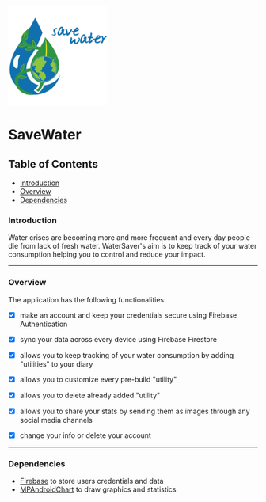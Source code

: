 <img src="/app/src/main/res/drawable/save_water.png"  width="200" height="200"  />

# SaveWater

## Table of Contents

- [Introduction](#introduction)
- [Overview](#overview)
- [Dependencies](#dependencies)


### Introduction

Water crises are becoming more and more frequent and every day people die from lack of fresh water. WaterSaver's aim is to keep track of your water consumption helping you to control and reduce your impact.

---

### Overview

The application has the following functionalities:

- [x] make an account and keep your credentials secure using Firebase Authentication
- [x] sync your data across every device using Firebase Firestore
- [x] allows you to keep tracking of your water consumption by adding "utilities" to your diary
- [x] allows you to customize every pre-build "utility"
- [x] allows you to delete already added "utility"
- [x] allows you to share your stats by sending them as images through any social media channels
- [x] change your info or delete your account


---

### Dependencies

- [Firebase](https://firebase.google.com/) to store users credentials and data
- [MPAndroidChart](https://github.com/PhilJay/MPAndroidChart) to draw graphics and statistics
